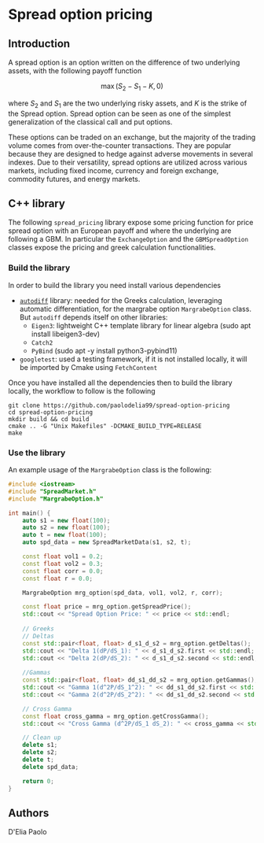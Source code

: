 # Spread option pricing

## Introduction

A spread option is an option written on the difference of two underlying assets, with the following payoff function

$$
\max(S_2 - S_1 - K, 0)
$$

where $S_2$ and $S_1$ are the two underlying risky assets, and $K$ is the strike of the Spread option. Spread option can be seen as one of the simplest generalization of the classical call and put options.

These options can be traded on an exchange, but the majority of the trading volume comes from over-the-counter transactions. They are popular because they are designed to hedge against adverse movements in several indexes. Due to their versatility, spread options are utilized across various markets, including fixed income, currency and foreign exchange, commodity futures, and energy markets.

## C++ library

The following `spread_pricing` library expose some pricing function for price spread option with an European payoff and where the underlying are following a GBM. In particular the `ExchangeOption` and the `GBMSpreadOption` classes expose the pricing and greek calculation functionalities.

### Build the library

In order to build the library you need install various dependencies

- [`autodiff`](https://github.com/autodiff/autodiff/) library: needed for the Greeks calculation, leveraging automatic differentiation, for the margrabe option `MargrabeOption` class. But `autodiff` depends itself on other libraries:
  - `Eigen3`: lightweight C++ template library for linear algebra (sudo apt install libeigen3-dev)
  - `Catch2` 
  - `PyBind` (sudo apt -y install python3-pybind11)
- `googletest`: used a testing framework, if it is not installed locally, it will be imported by Cmake using `FetchContent`

Once you have installed all the dependencies then to build the library locally, the workflow to follow is the following

    git clone https://github.com/paolodelia99/spread-option-pricing
    cd spread-option-pricing
    mkdir build && cd build
    cmake .. -G "Unix Makefiles" -DCMAKE_BUILD_TYPE=RELEASE
    make

### Use the library

An example usage of the `MargrabeOption` class is the following:

```cpp
#include <iostream>
#include "SpreadMarket.h"
#include "MargrabeOption.h"

int main() {
    auto s1 = new float(100);
    auto s2 = new float(100);
    auto t = new float(100);
    auto spd_data = new SpreadMarketData(s1, s2, t);

    const float vol1 = 0.2;
    const float vol2 = 0.3;
    const float corr = 0.0;
    const float r = 0.0;

    MargrabeOption mrg_option(spd_data, vol1, vol2, r, corr);

    const float price = mrg_option.getSpreadPrice();
    std::cout << "Spread Option Price: " << price << std::endl;
    
    // Greeks
    // Deltas
    const std::pair<float, float> d_s1_d_s2 = mrg_option.getDeltas();
    std::cout << "Delta 1(dP/dS_1): " << d_s1_d_s2.first << std::endl;
    std::cout << "Delta 2(dP/dS_2): " << d_s1_d_s2.second << std::endl;
  
    //Gammas
    const std::pair<float, float> dd_s1_dd_s2 = mrg_option.getGammas();
    std::cout << "Gamma 1(d^2P/dS_1^2): " << dd_s1_dd_s2.first << std::endl;
    std::cout << "Gamma 2(d^2P/dS_2^2): " << dd_s1_dd_s2.second << std::endl;

    // Cross Gamma
    const float cross_gamma = mrg_option.getCrossGamma();
    std::cout << "Cross Gamma (d^2P/dS_1 dS_2): " << cross_gamma << std::endl;

    // Clean up
    delete s1;
    delete s2;
    delete t;
    delete spd_data;

    return 0;
}
```

## Authors

D'Elia Paolo
